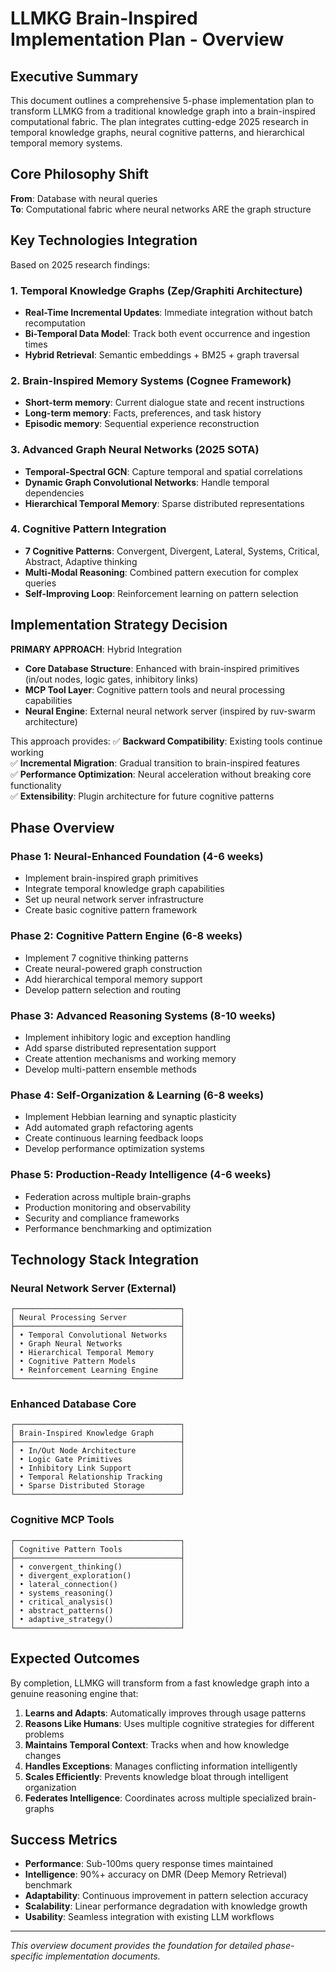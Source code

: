 # LLMKG Brain-Inspired Implementation Plan - Overview

## Executive Summary

This document outlines a comprehensive 5-phase implementation plan to transform LLMKG from a traditional knowledge graph into a brain-inspired computational fabric. The plan integrates cutting-edge 2025 research in temporal knowledge graphs, neural cognitive patterns, and hierarchical temporal memory systems.

## Core Philosophy Shift

**From**: Database with neural queries  
**To**: Computational fabric where neural networks ARE the graph structure

## Key Technologies Integration

Based on 2025 research findings:

### 1. Temporal Knowledge Graphs (Zep/Graphiti Architecture)
- **Real-Time Incremental Updates**: Immediate integration without batch recomputation
- **Bi-Temporal Data Model**: Track both event occurrence and ingestion times
- **Hybrid Retrieval**: Semantic embeddings + BM25 + graph traversal

### 2. Brain-Inspired Memory Systems (Cognee Framework)
- **Short-term memory**: Current dialogue state and recent instructions
- **Long-term memory**: Facts, preferences, and task history
- **Episodic memory**: Sequential experience reconstruction

### 3. Advanced Graph Neural Networks (2025 SOTA)
- **Temporal-Spectral GCN**: Capture temporal and spatial correlations
- **Dynamic Graph Convolutional Networks**: Handle temporal dependencies
- **Hierarchical Temporal Memory**: Sparse distributed representations

### 4. Cognitive Pattern Integration
- **7 Cognitive Patterns**: Convergent, Divergent, Lateral, Systems, Critical, Abstract, Adaptive thinking
- **Multi-Modal Reasoning**: Combined pattern execution for complex queries
- **Self-Improving Loop**: Reinforcement learning on pattern selection

## Implementation Strategy Decision

**PRIMARY APPROACH**: Hybrid Integration
- **Core Database Structure**: Enhanced with brain-inspired primitives (in/out nodes, logic gates, inhibitory links)
- **MCP Tool Layer**: Cognitive pattern tools and neural processing capabilities
- **Neural Engine**: External neural network server (inspired by ruv-swarm architecture)

This approach provides:
✅ **Backward Compatibility**: Existing tools continue working  
✅ **Incremental Migration**: Gradual transition to brain-inspired features  
✅ **Performance Optimization**: Neural acceleration without breaking core functionality  
✅ **Extensibility**: Plugin architecture for future cognitive patterns  

## Phase Overview

### Phase 1: Neural-Enhanced Foundation (4-6 weeks)
- Implement brain-inspired graph primitives
- Integrate temporal knowledge graph capabilities
- Set up neural network server infrastructure
- Create basic cognitive pattern framework

### Phase 2: Cognitive Pattern Engine (6-8 weeks)
- Implement 7 cognitive thinking patterns
- Create neural-powered graph construction
- Add hierarchical temporal memory support
- Develop pattern selection and routing

### Phase 3: Advanced Reasoning Systems (8-10 weeks)
- Implement inhibitory logic and exception handling
- Add sparse distributed representation support
- Create attention mechanisms and working memory
- Develop multi-pattern ensemble methods

### Phase 4: Self-Organization & Learning (6-8 weeks)
- Implement Hebbian learning and synaptic plasticity
- Add automated graph refactoring agents
- Create continuous learning feedback loops
- Develop performance optimization systems

### Phase 5: Production-Ready Intelligence (4-6 weeks)
- Federation across multiple brain-graphs
- Production monitoring and observability
- Security and compliance frameworks
- Performance benchmarking and optimization

## Technology Stack Integration

### Neural Network Server (External)
```
┌─────────────────────────────────────┐
│ Neural Processing Server            │
├─────────────────────────────────────┤
│ • Temporal Convolutional Networks   │
│ • Graph Neural Networks             │
│ • Hierarchical Temporal Memory      │
│ • Cognitive Pattern Models          │
│ • Reinforcement Learning Engine     │
└─────────────────────────────────────┘
```

### Enhanced Database Core
```
┌─────────────────────────────────────┐
│ Brain-Inspired Knowledge Graph      │
├─────────────────────────────────────┤
│ • In/Out Node Architecture          │
│ • Logic Gate Primitives             │
│ • Inhibitory Link Support           │
│ • Temporal Relationship Tracking    │
│ • Sparse Distributed Storage        │
└─────────────────────────────────────┘
```

### Cognitive MCP Tools
```
┌─────────────────────────────────────┐
│ Cognitive Pattern Tools             │
├─────────────────────────────────────┤
│ • convergent_thinking()             │
│ • divergent_exploration()           │
│ • lateral_connection()              │
│ • systems_reasoning()               │
│ • critical_analysis()               │
│ • abstract_patterns()               │
│ • adaptive_strategy()               │
└─────────────────────────────────────┘
```

## Expected Outcomes

By completion, LLMKG will transform from a fast knowledge graph into a genuine reasoning engine that:

1. **Learns and Adapts**: Automatically improves through usage patterns
2. **Reasons Like Humans**: Uses multiple cognitive strategies for different problems
3. **Maintains Temporal Context**: Tracks when and how knowledge changes
4. **Handles Exceptions**: Manages conflicting information intelligently
5. **Scales Efficiently**: Prevents knowledge bloat through intelligent organization
6. **Federates Intelligence**: Coordinates across multiple specialized brain-graphs

## Success Metrics

- **Performance**: Sub-100ms query response times maintained
- **Intelligence**: 90%+ accuracy on DMR (Deep Memory Retrieval) benchmark
- **Adaptability**: Continuous improvement in pattern selection accuracy
- **Scalability**: Linear performance degradation with knowledge growth
- **Usability**: Seamless integration with existing LLM workflows

---

*This overview document provides the foundation for detailed phase-specific implementation documents.*